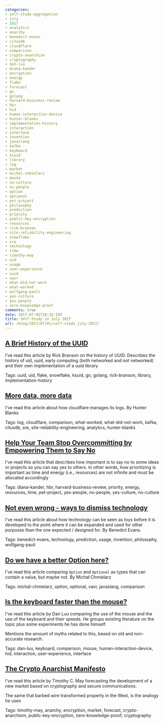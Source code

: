 ```yaml
---
categories:
- self-study-aggregation
- july
- 2017
- analytics
- anarchy
- benedict-evans
- citusdb
- cloudflare
- comparison
- crypto-anarchism
- cryptography
- dan-luu
- diana-kander
- encryption
- energy
- flake
- forecast
- go
- golang
- harvard-business-review
- hbr
- hid
- human-interaction-device
- hunter-blanks
- implementation-history
- interaction
- interface
- invention
- javaslang
- kafka
- keyboard
- ksuid
- library
- log
- market
- michal-chmielarz
- mouse
- no-culture
- no-people
- option
- optional
- pet-project
- philosophy
- prediction
- priority
- public-key-encryption
- resources
- rick-branson
- site-reliability-engineering
- snowflake
- sre
- technology
- time
- timothy-may
- uid
- usage
- user-experience
- uuid
- vavr
- what-did-not-work
- what-worked
- wolfgang-pauli
- yes-culture
- yes-people
- zero-knowledge-proof
comments: true
date: 2017-07-01T10:32:19Z
title: Self-Study in July 2017 
url: /blog/2017/07/01/self-study-july-2017/
---
```


## [A Brief History of the UUID](https://segment.com/blog/a-brief-history-of-the-uuid/)

I've read this article by Rick Branson on the history of UUID.
Describes the history of uid, uuid, early computing (both networked and not networked) and their own implementation of a uuid library

Tags: uuid, uid, flake, snowflake, ksuid, go, golang, rick-branson, library, implementation-history

## [More data, more data](https://blog.cloudflare.com/more-data-more-data/)

I've read this article about how cloudflare manages its logs. By Hunter Blanks

Tags: log, cloudflare, comparison, what-worked, what-did-not-work, kafka, citusdb, sre, site-reliability-engineering, analytics, hunter-blanks

## [Help Your Team Stop Overcommitting by Empowering Them to Say No](https://hbr.org/2017/06/help-your-team-stop-overcommitting-by-empowering-them-to-say-no)

I've read this article that describes how important is to say no to some ideas or projects so you can say yes to others.
In other words, how prioritizing is important as time and energy (i.e., resources) are not infinite and must be allocated accordingly

Tags: diana-kander, hbr, harvard-business-review, priority, energy, resources, time, pet-project, yes-people, no-people, yes-culture, no-culture

## [Not even wrong - ways to dismiss technology](http://ben-evans.com/benedictevans/2017/5/24/not-even-wrong-ways-to-dismiss-technology)

I've read this article about how technology can be seen as toys before it is developed to the point where it can be expanded and used for other purposes than the one expected / designed for. By Benedict Evans.

Tags: benedict-evans, technology, prediction, usage, invention, philosophy, wolfgang-pauli

## [Do we have a better Option here?](https://softwaremill.com/do-we-have-better-option-here/)

I've read this article comparing `Option` and `Optional` as types that can contain a value, but maybe not. By Michał Chmielarz

Tags: michal-chmielarz, option, optional, vavr, javaslang, comparison

## [Is the keyboard faster than the mouse?](http://danluu.com/keyboard-v-mouse/)

I've read this article by Dan Luu comparing the use of the mouse and the use of the keyboard and their speeds. 
He groups existing literature on the topic plus some experiments he has done himself.

Mentions the amount of myths related to this, based on old and non-accurate research.

Tags: dan-luu, keyboard, comparison, mouse, human-interaction-device, hid, interaction, user-experience, interface

## [The Crypto Anarchist Manifesto](http://groups.csail.mit.edu/mac/classes/6.805/articles/crypto/cypherpunks/may-crypto-manifesto.html)

I've read this article by Timothy C. May forecasting the development of a new market based on cryptography and secure communications.

The same that barbed wire transformed property in the West, is the analogy he uses

Tags: timothy-may, anarchy, encryption, market, forecast, crypto-anarchism, public-key-encryption, zero-knowledge-proof, cryptography

